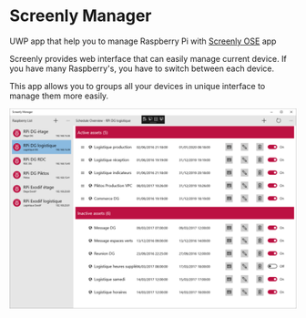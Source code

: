 ﻿# Screenly Manager
UWP app that help you to manage Raspberry Pi with [Screenly OSE](https://www.screenly.io/ose/) app

Screenly provides web interface that can easily manage current device. If you have many Raspberry's, you have to switch between each device.

This app allows you to groups all your devices in unique interface to manage them more easily.

![Screenly OSE](./Assets/ScreenCapture.png)